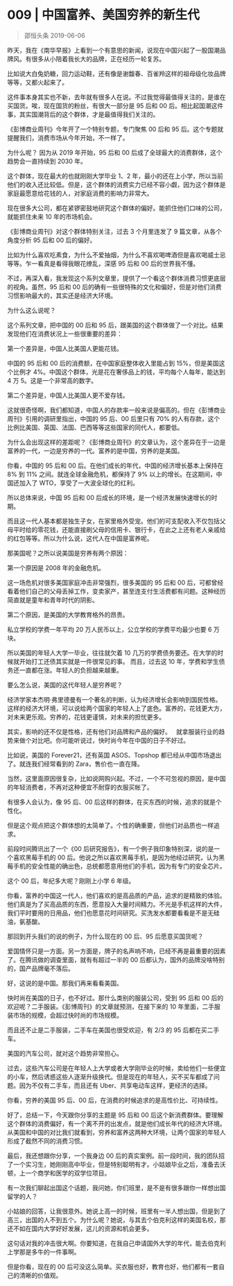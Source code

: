 # 009 | 中国富养、美国穷养的新生代
> 邵恒头条
2019-06-06

昨天，我在《南华早报》上看到一个有意思的新闻，说现在中国兴起了一股国潮品牌风。有很多从小陪着我长大的品牌，正在经历一轮复苏。

比如说大白兔奶糖，回力运动鞋，还有像是谢馥春、百雀羚这样的祖母级化妆品牌等等，又都火起来了。

这件事本身其实也不新，去年就有很多人在说。不过我觉得最值得关注的，是谁在买国货。唉，现在国货的粉丝，有很大一部分是 95 后和 00 后。相比起国潮这件事，其实国潮背后的这个群体，才是最值得我们关注的。

《彭博商业周刊》今年开了一个特别专题，专门聚焦 00 后和 95 后。这个专题就提醒我们，消费市场从今年开始，不一样了。

为什么呢？ 因为从 2019 年开始，95 后和 00 后成了全球最大的消费群体，这个趋势会一直持续到 2030 年。

这个群体，现在最大的也就刚刚大学毕业 1、2 年，最小的还在上小学，所以当前他们的收入还比较低。但是，这个群体的消费实力已经不容小觑，因为这个群体是家庭最愿意给花钱的人，对家庭消费的影响力非常大。

现在很多大公司，都在紧锣密鼓地研究这个群体的偏好。能抓住他们口味的公司，就能抓住未来 10 年的市场机会。

《彭博商业周刊》对这个群体特别关注，过去 3 个月里连发了 9 篇文章，从各个角度分析 95 后和 00 后的偏好。

比如为什么喜欢吃素食，为什么不爱抽烟，为什么不喜欢喝啤酒但是喜欢喝威士忌等等。乍一看真是看得我眼花缭乱，深感 95 后和 00 后的世界我不懂。

不过，再深入看，我发现这个系列文章里，提供了一个看这个群体消费习惯更底层的视角。虽然，95 后和 00 后的确有一些很特殊的文化和偏好，但是对他们消费习惯影响最大的，其实还是经济大环境。

为什么这么说呢？

这个系列文章，把中国的 00 后和 95 后，跟美国的这个群体做了一个对比。结果发现他们在消费状况上一些很重要的差异：

第一个差异是，中国人比美国人更能花钱。

中国的 95 后和 00 后的消费额，在中国家庭整体收入里能占到 15%，但是美国这个比例才 4%。中国这个群体，光是花在奢侈品上的钱，平均每个人每年，能达到 4 万 5。这是一个非常高的数字。

第二个差异是，中国人比美国人更不爱存钱。

这就很奇怪啊，我们都知道，中国人的存款率一般来说是偏高的。但在《彭博商业周刊》引用的调研里指出，中国的 95 后、00 后里只有 70% 的人有存款，这个比例比美国、英国、法国、巴西等等这些国家的同代人，都要低。

为什么会出现这样的差距呢？《彭博商业周刊》的文章认为，这个差异在于一边是富养的一代，一边是穷养的一代。富养的是中国，穷养的是美国。

你看，中国的 95 后和 00 后。在他们成长的年代，中国的经济增长基本上保持在 8% 到 11% 之间。就连全球金融危机，都保持了 9% 以上的增长。在这期间，中国还加入了 WTO，享受了一大波全球化的红利。

所以总体来说，中国 95 后和 00 后成长的环境，是一个经济发展快速增长的时期。

而且这一代人基本都是独生子女，在家里格外受宠。他们的可支配收入不仅包括父母平时给的零花钱，还能直接刷父母的信用卡、银行卡，在此之上还有老人亲戚给的红包等等。所以为什么说，这代人在中国是富养呢。

那美国呢？之所以说美国是穷养有两个原因：

第一个原因是 2008 年的金融危机。

这一场危机对很多美国家庭冲击非常强烈，很多美国的 95 后和 00 后，可都曾经看着他们自己的父母丢掉工作，变卖家产，甚至连支付生活费都有问题。这种经历简直就是童年和青年时代的阴影。

第二个原因，是美国的大学教育格外的昂贵。

私立学校的学费一年平均 20 万人民币以上，公立学校的学费平均最少也要 6 万块。

所以美国的年轻人大学一毕业，往往就欠着 10 几万的学费债务要还。在大学的时候就开始打工还债其实就是一件很常见的事。 而且，过去这 10 年，学费和学生债务还一直都在涨。年轻人的负担越来越重。

要么怎么说，美国的这代年轻人是穷养呢？

经济学家本杰明·弗里德曼有一个著名的判断，认为经济增长会影响到国民性格。这样的经济大环境，可以说给两个国家的年轻人上了底色。富养的，花钱更大方，对未来更乐观。穷养的，花钱更谨慎，对未来的担忧更多。

其实，影响的还不仅是性格，还有他们对品牌和产品的偏好。
 
就拿服装行业的趋势来做个对比吧。你可能听说过，快时尚今年在中国的日子不好过。

比如说，美国的 Forever21，还有英国 ASOS、Topshop 都已经从中国市场退出了。就连我们经常看到的 Zara，售价也一直在降。

当然，这里面原因很复杂，比如说网购兴起。不过，一个不可忽视的原因，是中国的年轻消费者，不再对这种便宜不耐穿的衣服买帐了。

有很多人会认为，像 95 后、00 后这样的群体，在买东西的时候，追求的就是个性化。

但是这个观点把这个群体想的太简单了。个性的确重要，但他们对品质也一样追求。

前段时间腾讯出了一个《00 后研究报告》，有一个例子我印象特别深，说的是一个喜欢黑莓手机的 00 后。他说之所以喜欢黑莓手机，是因为他经过研究，认为黑莓手机的安全性能的确出色，总统都愿意用他们的手机，因为有专门的安全芯片。

这个 00 后，年纪多大呢？刚刚上小学 6 年级。

你看，富养的中国这一代人，他们喜欢的是高品质的产品，追求的是精致的体验。他们真是为了买高品质的东西，愿意投入大量时间精力。不光是手机这样的大件，我们平时要用的日用品，他们也愿意花时间研究。买洗发水都要看看是不是无硅油，氨基酸。

那回到开头我们的说的例子，为什么现在的 00 后、95 后愿意买国货呢？

爱国情怀只是一方面。另一方面是，牌子的名声响不响，已经不再是最重要的因素了。在腾讯做的调查里面，就有有超过一半的 00 后都认为，国外的品牌没啥特别的，国产品牌毫不落后。

好，这说的是中国。那我们再来看看美国。

快时尚在美国的日子，也不好过。那什么类别的服装公司，受到 95 后和 00 后的欢迎呢？二手服装。《彭博周刊》的文章就预测，在接下来的 10 年里面，二手服装市场的规模，会超过快时尚的市场规模。

而且还不止是二手服装，二手车在美国也很受欢迎，有 2/3 的 95 后都在买二手车。

美国的汽车公司，就对这个趋势非常担心。

过去，这些汽车公司是在年轻人上大学或者大学刚毕业的时候，卖给他们一些便宜的小车，然后诱惑这些人逐渐升级换代。但是现在的年轻人，买不买车都成了问题。因为不仅有二手车，而且还有 Uber、共享电动车这样，更经济的选择。

你看，穷养的美国 95 后、00 后，在消费的时候追求的是高性价比、可持续性。

好了，总结一下，今天跟你分享的主题是 95 后和 00 后这个新消费群体。要理解这个群体的消费偏好，有一个离不开的出发点，就是他们成长年代的经济大环境。从美国和中国的对比我们就看到，穷养和富养这两种大环境，让两个国家的年轻人形成了截然不同的消费习惯。

最后，我还想跟你分享，一个我身边 00 后的真实案例。前一段时间，我的团队招了一个实习生，她刚刚高中毕业，但是特别聪明有才。小姑娘毕业之后，准备去沃顿，上一个商学和医学的双学位项目。

有一次我们聊起出国这个话题，我问她，你们班里，是不是有很多跟你一样想出国留学的人？

小姑娘的回答，让我很意外。她说上高一的时候，班里有一半人想出国，但是到了高三，出国的人不到五个。为什么呢？她说，与其去个伯克利这样的美国名校，那还不如在国内大学好好发展，这儿的资源和机会更多。

这句话对我的冲击很大啊。你要知道，在我自己申请国外大学的年代，能去伯克利上学那是多牛的一件事啊。

但是你看，现在的 00 后可没这么简单。买衣服也好，教育也好，他们都有一套自己的清晰的价值观。

